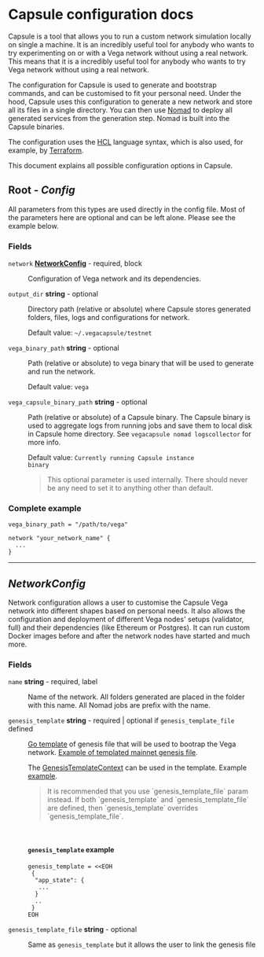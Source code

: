


# Capsule configuration docs

Capsule is a tool that allows you to run a custom network simulation locally on single a machine. It is an incredibly useful tool for anybody who wants to try experimenting on or with a Vega network without using a real network.
This means that it is a incredibly useful tool for anybody who wants to try Vega network without using a real network.

The configuration for Capsule is used to generate and bootstrap commands, and can be customised to fit your personal need. Under the hood, Capsule uses this configuration to generate a new network and store all its files in a single directory. You can then use [Nomad](https://www.nomadproject.io/) to deploy all generated services from the generation step. Nomad is built into the Capsule binaries. 

The configuration uses the [HCL](https://github.com/hashicorp/hcl) language syntax, which is also used, for example, by [Terraform](https://www.terraform.io/).

This document explains all possible configuration options in Capsule.


## Root - *Config*

All parameters from this types are used directly in the config file.
Most of the parameters here are optional and can be left alone.
Please see the example below.



### Fields

<dl>
<dt>
	<code>network</code>  <strong><a href="#networkconfig">NetworkConfig</a></strong>  - required, block 
</dt>

<dd>

Configuration of Vega network and its dependencies.

</dd>

<dt>
	<code>output_dir</code>  <strong>string</strong>  - optional
</dt>

<dd>

Directory path (relative or absolute) where Capsule stores generated folders, files, logs and configurations for network.



Default value: <code>~/.vegacapsule/testnet</code>
</dd>

<dt>
	<code>vega_binary_path</code>  <strong>string</strong>  - optional
</dt>

<dd>

Path (relative or absolute) to vega binary that will be used to generate and run the network.


Default value: <code>vega</code>
</dd>

<dt>
	<code>vega_capsule_binary_path</code>  <strong>string</strong>  - optional
</dt>

<dd>

Path (relative or absolute) of a Capsule binary. The Capsule binary is used to aggregate logs from running jobs
and save them to local disk in Capsule home directory.
See `vegacapsule nomad logscollector` for more info.



Default value: <code>Currently running Capsule instance binary</code>

<blockquote>This optional parameter is used internally. There should never be any need to set it to anything other than default.</blockquote>
</dd>



### Complete example



```hcl
vega_binary_path = "/path/to/vega"

network "your_network_name" {
  ...
}

```


</dl>

---


## *NetworkConfig*

Network configuration allows a user to customise the Capsule Vega network into different shapes based on personal needs.
It also allows the configuration and deployment of different Vega nodes' setups (validator, full) and their dependencies (like Ethereum or Postgres).
It can run custom Docker images before and after the network nodes have started and much more.



### Fields

<dl>
<dt>
	<code>name</code>  <strong>string</strong>  - required, label 
</dt>

<dd>

Name of the network.
All folders generated are placed in the folder with this name.
All Nomad jobs are prefix with the name.


</dd>

<dt>
	<code>genesis_template</code>  <strong>string</strong>  - required | optional if <code>genesis_template_file</code> defined
</dt>

<dd>

[Go template](templates.md) of genesis file that will be used to bootrap the Vega network.
[Example of templated mainnet genesis file](https://github.com/vegaprotocol/networks/blob/master/mainnet1/genesis.json).

The [GenesisTemplateContext](templates.md#genesistemplatecontext) can be used in the template. Example [example](net_confs/genesis.tmpl).



<blockquote>It is recommended that you use `genesis_template_file` param instead.
If both `genesis_template` and `genesis_template_file` are defined, then `genesis_template`
overrides `genesis_template_file`.
</blockquote>

<br />

#### <code>genesis_template</code> example







```hcl
genesis_template = <<EOH
 {
  "app_state": {
   ...
  }
  ..
 }
EOH

```





</dd>

<dt>
	<code>genesis_template_file</code>  <strong>string</strong>  - optional
</dt>

<dd>

Same as `genesis_template` but it allows the user to link the genesis file